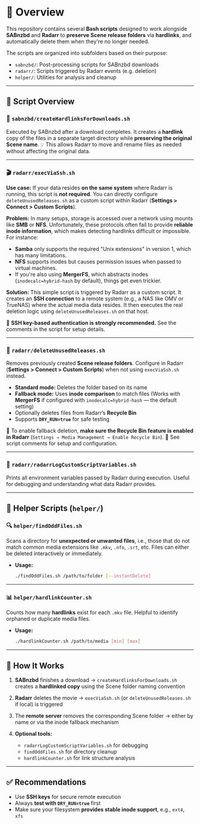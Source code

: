 # 📁 Overview

This repository contains several **Bash scripts** designed to work alongside **SABnzbd** and **Radarr** to **preserve Scene release folders** via **hardlinks**, and automatically delete them when they're no longer needed.

The scripts are organized into subfolders based on their purpose:

* `sabnzbd/`: Post-processing scripts for SABnzbd downloads
* `radarr/`: Scripts triggered by Radarr events (e.g. deletion)
* `helper/`: Utilities for analysis and cleanup

---

## 🧩 Script Overview

### 🔗 `sabnzbd/createHardlinksForDownloads.sh`

Executed by SABnzbd after a download completes.
It creates a **hardlink** copy of the files in a separate target directory while **preserving the original Scene name**.
💡 This allows Radarr to move and rename files as needed without affecting the original data.

---

### 🎬 `radarr/execViaSsh.sh`

**Use case:** If your data resides **on the same system** where Radarr is running, this script is **not required**. You can directly configure `deleteUnusedReleases.sh` as a custom script within Radarr (**Settings > Connect > Custom Scripts**).

**Problem:**
In many setups, storage is accessed over a network using mounts like **SMB** or **NFS**. Unfortunately, these protocols often fail to provide **reliable inode information**, which makes detecting hardlinks difficult or impossible.
For instance:

* **Samba** only supports the required "Unix extensions" in version 1, which has many limitations.
* **NFS** supports inodes but causes permission issues when passed to virtual machines.
* If you're also using **MergerFS**, which abstracts inodes (`inodecalc=hybrid-hash` by default), things get even trickier.

**Solution:**
This simple script is triggered by Radarr as a custom script. It creates an **SSH connection** to a remote system (e.g., a NAS like OMV or TrueNAS) where the actual media data resides.
It then executes the real deletion logic using `deleteUnusedReleases.sh` on that host.

📌 **SSH key-based authentication is strongly recommended.** See the comments in the script for setup details.

---

### 🧹 `radarr/deleteUnusedReleases.sh`

Removes previously created **Scene release folders**.
Configure in Radarr (**Settings > Connect > Custom Scripts**) when not using `execViaSsh.sh` instead.

* **Standard mode:** Deletes the folder based on its name
* **Fallback mode:** Uses **inode comparison** to match files
  (Works with **MergerFS** if configured with `inodecalc=hybrid-hash` — the default setting)
* Optionally deletes files from Radarr’s **Recycle Bin**
* Supports **`DRY_RUN=true`** for safe testing

📌 To enable fallback deletion, **make sure the Recycle Bin feature is enabled in Radarr** (`Settings → Media Management → Enable Recycle Bin`).
📌 See script comments for setup and configuration.

---

### 🧪 `radarr/radarrLogCustomScriptVariables.sh`

Prints all environment variables passed by Radarr during execution.
Useful for debugging and understanding what data Radarr provides.

---

## 🔧 Helper Scripts (`helper/`)

### 🔍 `helper/findOddFiles.sh`

Scans a directory for **unexpected or unwanted files**, i.e., those that do not match common media extensions like `.mkv`, `.nfo`, `.srt`, etc.
Files can either be deleted interactively or immediately.

* **Usage:**

  ```bash
  ./findOddFiles.sh /path/to/folder [--instantDelete]
  ```

---

### 📊 `helper/hardlinkCounter.sh`

Counts how many **hardlinks** exist for each `.mkv` file.
Helpful to identify orphaned or duplicate media files.

* **Usage:**

  ```bash
  ./hardlinkCounter.sh /path/to/media [min] [max]
  ```

---

## 🔄 How It Works

1. **SABnzbd** finishes a download
   → `createHardlinksForDownloads.sh` creates a **hardlinked copy** using the Scene folder naming convention

2. **Radarr** deletes the movie
   → `execViaSsh.sh` (or `deleteUnusedReleases.sh` if local) is triggered

3. The **remote server** removes the corresponding Scene folder
   → either by name or via the inode fallback mechanism

4. **Optional tools:**

   * `radarrLogCustomScriptVariables.sh` for debugging
   * `findOddFiles.sh` for directory cleanup
   * `hardlinkCounter.sh` for link structure analysis

---

## ✅ Recommendations

* Use **SSH keys** for secure remote execution
* Always **test with `DRY_RUN=true`** first
* Make sure your filesystem **provides stable inode support**, e.g., `ext4`, `xfs`